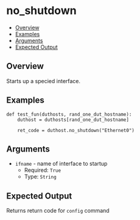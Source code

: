 # no_shutdown

- [Overview](#overview)
- [Examples](#examples)
- [Arguments](#arguments)
- [Expected Output](#expected-output)

## Overview
Starts up a specied interface.

## Examples
```
def test_fun(duthosts, rand_one_dut_hostname):
    duthost = duthosts[rand_one_dut_hostname]

    ret_code = duthost.no_shutdown("Ethernet0")
```

## Arguments
- `ifname` - name of interface to startup
    - Required: `True`
    - Type: `String`

## Expected Output
Returns return code for `config` command